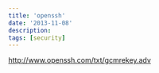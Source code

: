 ```yaml
---
title: 'openssh'
date: '2013-11-08'
description:
tags: [security]
---
```


<http://www.openssh.com/txt/gcmrekey.adv>
